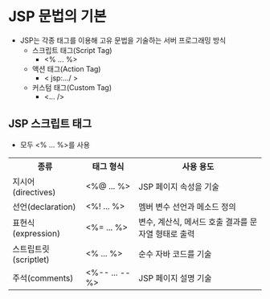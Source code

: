 # JSP 문법의 기본
- JSP는 각종 태그를 이용해 고유 문법을 기술하는 서버 프로그래밍 방식
  - 스크립트 태그(Script Tag)
    - <% ... %>
  - 액션 태그(Action Tag)
    - < jsp:.../ >
  - 커스텀 태그(Custom Tag)
    - <... />

## JSP 스크립트 태그
- 모두 <% ... %>를 사용
<table>
  <th> 종류 </th>
  <th> 태그 형식 </th>
  <th> 사용 용도 </th>
  <tr>
    <td> 지시어(directives)
    <td> <%@ ... %>
    <td> JSP 페이지 속성을 기술
  </tr> 
  <tr>
    <td> 선언(declaration)
    <td> <%! ... %>
    <td> 멤버 변수 선언과 메소드 정의
  </tr>
  <tr>
    <td> 표현식(expression)
    <td> <%= ... %>
    <td> 변수, 계산식, 메서드 호출 결과를 문자열 형태로 출력
  </tr>
  <tr>
    <td> 스트립트릿(scriptlet)
    <td> <% ... %>
    <td> 순수 자바 코드를 기술
  </tr>
  <tr>
    <td> 주석(comments)
    <td> <%-- ... --%>
    <td> JSP 페이지 설명 기술
  </tr>
</table>

